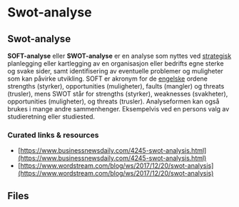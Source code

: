# Swot-analyse

## Swot-analyse

**SOFT-analyse** eller **SWOT-analyse** er en analyse som nyttes ved [strategisk](https://no.wikipedia.org/wiki/Strategi) planlegging eller kartlegging av en organisasjon eller bedrifts egne sterke og svake sider, samt identifisering av eventuelle problemer og muligheter som kan påvirke utvikling. SOFT er akronym for de [engelske](https://no.wikipedia.org/wiki/Engelsk) ordene strengths \(styrker\), opportunities \(muligheter\), faults \(mangler\) og threats \(trusler\), mens SWOT står for strengths \(styrker\), weaknesses \(svakheter\), opportunities \(muligheter\), og threats \(trusler\). Analyseformen kan også brukes i mange andre sammenhenger. Eksempelvis ved en persons valg av studieretning eller studiested.

### Curated links & resources

* [https://www.businessnewsdaily.com/4245-swot-analysis.html](https://www.businessnewsdaily.com/4245-swot-analysis.html)
* [https://www.wordstream.com/blog/ws/2017/12/20/swot-analysis](https://www.wordstream.com/blog/ws/2017/12/20/swot-analysis)

## Files

